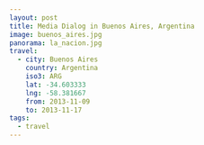 ```yaml
---
layout: post
title: Media Dialog in Buenos Aires, Argentina
image: buenos_aires.jpg
panorama: la_nacion.jpg
travel:
  - city: Buenos Aires
    country: Argentina
    iso3: ARG
    lat: -34.603333
    lng: -58.381667
    from: 2013-11-09
    to: 2013-11-17
tags:
  - travel
---
```


